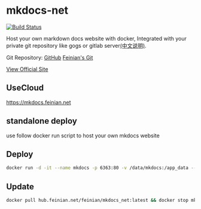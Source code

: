 # mkdocs-net

[![Build Status](https://drone.feinian.net/api/badges/feinian/mkdocs-net/status.svg)](https://drone.feinian.net/feinian/mkdocs-net)

Host your own markdown docs website with docker, Integrated with your private git repository like gogs or gitlab server[(中文说明)](./README_cn.md).

Git Repository: [GitHub](https://github.com/dukecheng/mkdocs-net) [Feinian's Git](https://git.feinian.net/feinian/mkdocs-net)

[View Official Site](https://mkdocs.feinian.net)

## UseCloud

https://mkdocs.feinian.net

## standalone deploy

use follow docker run script to host your own mkdocs website

## Deploy

```bash
docker run -d -it --name mkdocs -p 6363:80 -v /data/mkdocs:/app_data --restart=always hub.feinian.net/feinian/mkdocs_net:latest
```

## Update

```bash
docker pull hub.feinian.net/feinian/mkdocs_net:latest && docker stop mkdocs && docker rm mkdocs && docker run -d -it --name mkdocs -p 6363:80 -v /data/mkdocs:/app_data --restart=always hub.feinian.net/feinian/mkdocs_net:latest
```
